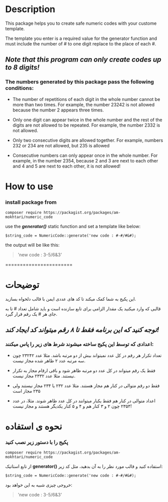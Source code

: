 # Description
This package helps you to create safe numeric codes with your custome template.

The template you enter is a required value for the generator function and must include the number of # to one digit replace to the place of each #.

## _Note that this program can only create codes up to 8 digits!_

### The numbers generated by this package pass the following conditions:

- The number of repetitions of each digit in the whole number cannot be more than two times.
For example, the number 23242 is not allowed because the number 2 appears three times.

- Only one digit can appear twice in the whole number and the rest of the digits are not allowed to be repeated.
For example, the number 2332 is not allowed.

- Only two consecutive digits are allowed together.
For example, numbers 232 or 234 are not allowed, but 235 is allowed

- Consecutive numbers can only appear once in the whole number.
For example, in the number 2354, because 2 and 3 are next to each other and 4 and 5 are next to each other, it is not allowed!

# How to use
### install package from
```
composer require https://packagist.org/packages/am-mokhtari/numeric_code
```

use the ***generator()*** static function and set a template like below:
```
$string_code = NumericCode::generate('new code : #-#/#&#);
```
the output will be like this:
> 'new code : 3-5/6&3'

=======================

# توضیحات
این پکیج به شما کمک میکند تا کد های عددی ایمن با قالب دلخواه بسازید.

قالبی که وارد میکنید یک مقدار الزامی برای تابع سازنده است و باید شامل تعداد # تا به جای هر # یک رقم قرار گیرد.

## *توجه کنید که این برنامه فقط تا ۸ رقم میتواند کد ایجاد کند!*

### اعدادی که توسط این پکیج ساخته میشوند شرط های زیر را پاس میکنند:
- تعداد تکرار هر رقم در کل عدد نمیتواند بیش از دو مرتبه باشد.
مثلا عدد ۲۳۲۴۲ چون سه مرتبه عدد ۲ ظاهر شده مجاز نیست.

- فقط یک رقم میتواند در کل عدد دو مرتبه ظاهر شود و باقی ارقام مجاز به تکرار نیستند.
مثلا عدد ۲۳۳۲ مجاز نیست.

- فقط دو رقم متوالی در کنار هم مجاز هستند.
مثلا عدد ۲۳۲ یا ۲۳۴ مجاز نیستند ولی ۲۳۵ مجاز است

- اعداد متوالی در کنار هم فقط یکبار میتوانند در کل عدد ظاهر شوند.
مثلا، در عدد ۲۳۵۴ چون ۲ و ۳ کنار هم و ۴ و ۵ کنار یکدیگر هستند و مجاز نیست!

# نحوه ی استفاده
### پکیج را با دستور زیر نصب کنید
```
composer require https://packagist.org/packages/am-mokhtari/numeric_code
```

از تابع استاتیک **generator()** استفاده کنید و قالب مورد نظر را به آن بدهید، مثل کد زیر:
```
$string_code = NumericCode::generate('new code : #-#/#&#);
```
خروجی چیزی شبیه به این خواهد بود:
> 'new code : 3-5/6&3'
